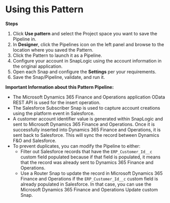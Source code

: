 # Using this Pattern

**Steps**

1. Click **Use pattern** and select the Project space you want to save the Pipeline in.
2. In **Designer**, click the Pipelines icon on the left panel and browse to the location where you saved the Pattern.
3. Click the Pattern to launch it as a Pipeline.
4. Configure your account in SnapLogic using the account information in the original application.
5. Open each Snap and configure the **Settings** per your requirements.
6. Save the Snap/Pipeline, validate, and run it.

**Important Information about this Pattern Pipeline:**

* The Microsoft Dynamics 365 Finance and Operations application OData REST API is used for the insert operation.&#x20;
* The Salesforce Subscriber Snap is used to capture account creations using the platform event in Salesforce.
* A customer account identifier value is generated within SnapLogic and sent to Microsoft Dynamics 365 Finance and Operations. Once it is successfully inserted into Dynamics 365 Finance and Operations, it is sent back to Salesforce. This will sync the record between Dynamics F\&O and Salesforce.
* To prevent duplicates, you can modify the Pipeline to either:&#x20;
  * Filter out Salesforce records that have the `ERP_Customer_Id__c` custom field populated because if that field is populated, it means that the record was already sent to Dynamics 365 Finance and Operations.&#x20;
  * Use a Router Snap to update the record in Microsoft Dynamics 365 Finance and Operations if the `ERP_Customer_Id__c` custom field is already populated in Salesforce. In that case, you can use the Microsoft Dynamics 365 Finance and Operations Update custom Snap.
